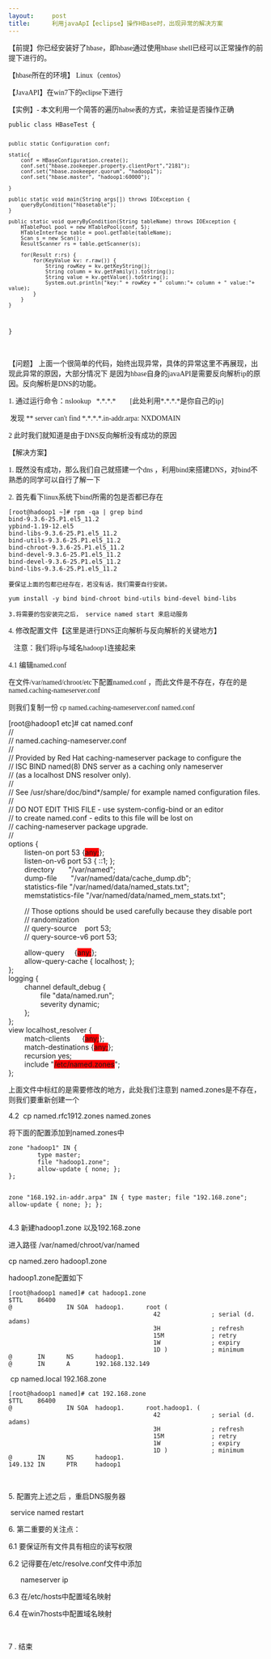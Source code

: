 ```yaml
---
layout:     post
title:      利用javaApI【eclipse】操作HBase时，出现异常的解决方案
---
```

<div id="article_content" class="article_content clearfix csdn-tracking-statistics" data-pid="blog" data-mod="popu_307" data-dsm="post">
								            <link rel="stylesheet" href="https://csdnimg.cn/release/phoenix/template/css/ck_htmledit_views-f76675cdea.css">
						<div class="htmledit_views" id="content_views">
                
<p><span style="font-family:'Microsoft YaHei';">【前提】你已经安装好了hbase，即hbase通过使用hbase shell已经可以正常操作的前提下进行的。</span></p>
<p><span style="font-family:'Microsoft YaHei';">【hbase所在的环境】 Linux（centos）</span></p>
<p><span style="font-family:'Microsoft YaHei';">【JavaAPI】在win7下的eclipse下进行</span><span style="font-family:'Microsoft YaHei';"><br></span></p>
<p><span style="font-family:'Microsoft YaHei';">【实例】- 本文利用一个简答的遍历habse表的方式，来验证是否操作正确</span><span style="font-family:'Microsoft YaHei';"><br></span></p>
<p><span style="font-family:'Microsoft YaHei';"></span></p><pre><code class="language-java">public class HBaseTest {

	public static Configuration conf;
	
	static{
		conf = HBaseConfiguration.create();
		conf.set("hbase.zookeeper.property.clientPort","2181"); 
		conf.set("hbase.zookeeper.quorum", "hadoop1");    
		conf.set("hbase.master", "hadoop1:60000");
		
	}
	
	public static void main(String args[]) throws IOException {
		queryByCondition("hbasetable");
	}
	
	public static void queryByCondition(String tableName) throws IOException {
		HTablePool pool = new HTablePool(conf, 5);
		HTableInterface table = pool.getTable(tableName);
		Scan s = new Scan();
		ResultScanner rs = table.getScanner(s);
		
		for(Result r:rs) {
			for(KeyValue kv: r.raw()) {
				String rowKey = kv.getKeyString();
				String column = kv.getFamily().toString();
				String value = kv.getValue().toString();
				System.out.println("key:" + rowKey + " column:"+ column + " value:"+ value);
			}
		}
	}
}</code></pre>
<p></p>
<p></p>
<p></p>
<p></p>
<p><br><span style="font-family:'Microsoft YaHei';">【问题】 上面一个很简单的代码，始终出现异常，具体的异常这里不再展现，出现此异常的原因，大部分情况下 是因为hbase自身的javaAPI是需要反向解析ip的原因。反向解析是DNS的功能。</span></p>
<p><span style="font-family:'Microsoft YaHei';">1. 通过运行命令：nslookup   *.*.*.*        [此处利用*.*.*.*是你自己的ip]</span></p>
<p><span style="font-family:'Microsoft YaHei';"> 发现 ** server can't find *.*.*.*.in-addr.arpa: NXDOMAIN</span></p>
<p><span style="font-family:'Microsoft YaHei';">2 此时我们就知道是由于DNS反向解析没有成功的原因</span></p>
<p><span style="font-family:'Microsoft YaHei';">【解决方案】</span></p>
<p><span style="font-family:'Microsoft YaHei';">1. 既然没有成功，那么我们自己就搭建一个dns ，利用bind来搭建DNS，对bind不熟悉的同学可以自行了解一下</span></p>
<p><span style="font-family:'Microsoft YaHei';">2. 首先看下linux系统下bind所需的包是否都已存在</span></p>
<p></p><pre><code class="language-html">[root@hadoop1 ~]# rpm -qa | grep bind
bind-9.3.6-25.P1.el5_11.2
ypbind-1.19-12.el5
bind-libs-9.3.6-25.P1.el5_11.2
bind-utils-9.3.6-25.P1.el5_11.2
bind-chroot-9.3.6-25.P1.el5_11.2
bind-devel-9.3.6-25.P1.el5_11.2
bind-devel-9.3.6-25.P1.el5_11.2
bind-libs-9.3.6-25.P1.el5_11.2</code></pre><pre><code class="language-html">要保证上面的包都已经存在，若没有话，我们需要自行安装。</code></pre>
<p></p>
<p></p>
<p></p>
<p></p>
<pre><code class="language-html">yum install -y bind bind-chroot bind-utils bind-devel bind-libs</code></pre><pre><code class="language-html">3.将需要的包安装完之后， service named start 来启动服务</code></pre>
<p><span style="font-family:'Microsoft YaHei';">4. 修改配置文件【这里是进行DNS正向解析与反向解析的关键地方】</span></p>
<p><span style="font-family:'Microsoft YaHei';">   注意：我们将ip与域名hadoop1连接起来</span></p>
<p><span style="font-family:'Microsoft YaHei';">4.1 编辑named.conf</span></p>
<p><span style="font-family:'Microsoft YaHei';">在文件/var/named/chroot/etc下配置named.conf ，而此文件是不存在，存在的是named.caching-nameserver.conf</span></p>
<p><span style="font-family:'Microsoft YaHei';">则我们复制一份 cp named.caching-nameserver.conf named.conf<br></span></p>
<p></p>
<p>[root@hadoop1 etc]# cat named.conf <br>
//<br>
// named.caching-nameserver.conf<br>
//<br>
// Provided by Red Hat caching-nameserver package to configure the<br>
// ISC BIND named(8) DNS server as a caching only nameserver <br>
// (as a localhost DNS resolver only). <br>
//<br>
// See /usr/share/doc/bind*/sample/ for example named configuration files.<br>
//<br>
// DO NOT EDIT THIS FILE - use system-config-bind or an editor<br>
// to create named.conf - edits to this file will be lost on <br>
// caching-nameserver package upgrade.<br>
//<br>
options {<br>
        listen-on port 53 {<span style="background-color:rgb(255,0,0);">any;</span>};<br>
        listen-on-v6 port 53 { ::1; };<br>
        directory       "/var/named";<br>
        dump-file       "/var/named/data/cache_dump.db";<br>
        statistics-file "/var/named/data/named_stats.txt";<br>
        memstatistics-file "/var/named/data/named_mem_stats.txt";</p>
<p>        // Those options should be used carefully because they disable port<br>
        // randomization<br>
        // query-source    port 53;<br>
        // query-source-v6 port 53;</p>
<p>        allow-query     {<span style="background-color:rgb(255,0,0);">any;</span>};<br>
        allow-query-cache { localhost; };<br>
};<br>
logging {<br>
        channel default_debug {<br>
                file "data/named.run";<br>
                severity dynamic;<br>
        };<br>
};<br>
view localhost_resolver {<br>
        match-clients      {<span style="background-color:rgb(255,0,0);">any;</span>};<br>
        match-destinations {<span style="background-color:rgb(255,0,0);">any;</span>};<br>
        recursion yes;<br>
        include "<span style="background-color:rgb(255,0,0);">/etc/named.zones</span>";<br>
};<br></p>
<p></p>
<p>上面文件中标红的是需要修改的地方，此处我们注意到 named.zones是不存在，则我们要重新创建一个</p>
<p>4.2  cp named.rfc1912.zones named.zones</p>
<p>将下面的配置添加到named.zones中</p>
<pre><code class="language-html">zone "hadoop1" IN {
        type master;
        file "hadoop1.zone";
        allow-update { none; };
};

zone "168.192.in-addr.arpa" IN {
        type master;
        file "192.168.zone";
        allow-update { none; };
};</code></pre>
<p>4.3 新建hadoop1.zone 以及192.168.zone</p>
<p>进入路径 /var/named/chroot/var/named</p>
<p>cp named.zero hadoop1.zone</p>
<p>hadoop1.zone配置如下</p>
<pre><code class="language-html">[root@hadoop1 named]# cat hadoop1.zone 
$TTL    86400
@               IN SOA  hadoop1.      root (
                                        42              ; serial (d. adams)
                                        3H              ; refresh
                                        15M             ; retry
                                        1W              ; expiry
                                        1D )            ; minimum
@       IN      NS      hadoop1.
@       IN      A       192.168.132.149</code></pre>
<p> cp named.local 192.168.zone<br></p>
<span style="font-family:'Microsoft YaHei';"></span><pre><code class="language-html">[root@hadoop1 named]# cat 192.168.zone 
$TTL    86400
@               IN SOA  hadoop1.      root.hadoop1. (
                                        42              ; serial (d. adams)
                                        3H              ; refresh
                                        15M             ; retry
                                        1W              ; expiry
                                        1D )            ; minimum
@       IN      NS      hadoop1.
149.132 IN      PTR     hadoop1</code></pre>
<p><br></p>
<p>5. 配置完上述之后 ，重启DNS服务器</p>
<p> service named restart</p>
<p>6. 第二重要的关注点：</p>
<p>6.1 要保证所有文件具有相应的读写权限</p>
<p>6.2 记得要在/etc/resolve.conf文件中添加</p>
<p>      nameserver ip</p>
<p>6.3 在/etc/hosts中配置域名映射</p>
<p>6.4 在win7hosts中配置域名映射</p>
<p><br></p>
<p>7 . 结束<span id="_xhe_cursor"><br></span></p>
<div>﻿﻿</div>
            </div>
                </div>